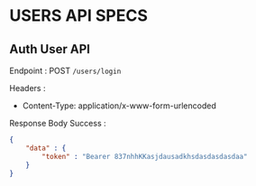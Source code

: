# USERS API SPECS

## Auth User API

Endpoint : POST `/users/login`

Headers : 
- Content-Type: application/x-www-form-urlencoded

Response Body Success : 

```json
{
    "data" : {
        "token" : "Bearer 837nhhKKasjdausadkhsdasdasdasdaa"
    }
}
```